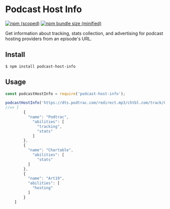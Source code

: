# Podcast Host Info

[![npm (scoped)](https://img.shields.io/npm/v/podcast-host-info.svg)](https://www.npmjs.com/package/podcast-host-info)
[![npm bundle size (minified)](https://img.shields.io/bundlephobia/min/podcast-host-info.svg)](https://www.npmjs.com/package/podcast-host-info)

Get information about tracking, stats collection, and advertising for podcast hosting providers from an episode's URL.

## Install

```
$ npm install podcast-host-info
```

## Usage

```js
const podcastHostInfo = require('podcast-host-info');

podcastHostInfo('https://dts.podtrac.com/redirect.mp3/chtbl.com/track/8DB4DB/rss.art19.com/episodes/16fe0959-f7e9-40f0-b7c6-8a8c53d4fe73.mp3');
//=> [
		{
		  "name": "Podtrac",
		    "abilities": [
		      "tracking",
		      "stats"
		    ]
		},
		{
		  "name": "Chartable",
		    "abilities": [
		      "stats"
		  ]
		},
		{
		  "name": "Art19",
		  "abilities": [
		    "hosting"
		  ]
		}
	]
```
